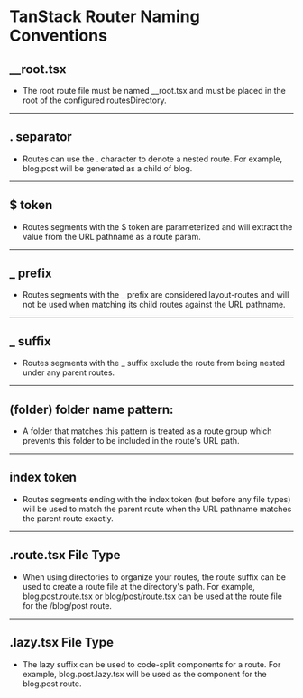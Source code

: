 # TanStack Router Naming Conventions

## __root.tsx

- The root route file must be named __root.tsx and must be placed in the root of the configured routesDirectory.

---

## . separator

- Routes can use the . character to denote a nested route. For example, blog.post will be generated as a child of blog.

---

## $ token

- Routes segments with the $ token are parameterized and will extract the value from the URL pathname as a route param.

---

## _ prefix

- Routes segments with the _ prefix are considered layout-routes and will not be used when matching its child routes against the URL pathname.

---

## _ suffix

- Routes segments with the _ suffix exclude the route from being nested under any parent routes.

---

## (folder) folder name pattern:

- A folder that matches this pattern is treated as a route group which prevents this folder to be included in the route's URL path.

---

## index token

- Routes segments ending with the index token (but before any file types) will be used to match the parent route when the URL pathname matches the parent route exactly.

---

## .route.tsx File Type

- When using directories to organize your routes, the route suffix can be used to create a route file at the directory's path. For example, blog.post.route.tsx or blog/post/route.tsx can be used at the route file for the /blog/post route.

---

## .lazy.tsx File Type

- The lazy suffix can be used to code-split components for a route. For example, blog.post.lazy.tsx will be used as the component for the blog.post route.
